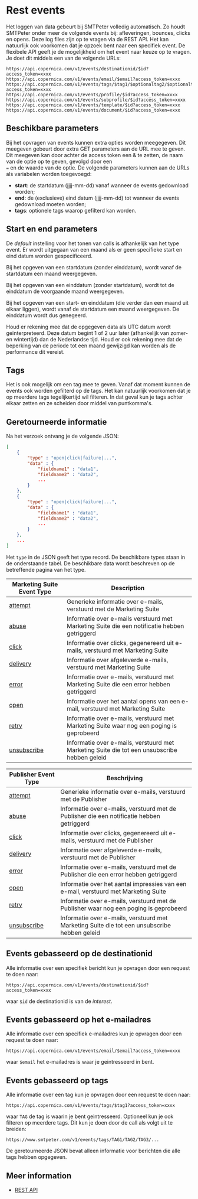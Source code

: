 # Rest events

Het loggen van data gebeurt bij SMTPeter volledig automatisch. Zo houdt SMTPeter onder 
meer de volgende events bij: afleveringen, bounces, clicks en opens. Deze log files 
zijn op te vragen via de REST API. Het kan natuurlijk ook voorkomen dat je opzoek bent 
naar een specifiek event. De flexibele API geeft je de mogelijkheid om het event naar 
keuze op te vragen. Je doet dit middels een van de volgende URLs:

```text
https://api.copernica.com/v1/events/destinationid/$id?access_token=xxxx
https://api.copernica.com/v1/events/email/$email?access_token=xxxx
https://api.copernica.com/v1/events/tags/$tag1/$optionaltag2/$optionaltag3/...?access_token=xxxx
https://api.copernica.com/v1/events/profile/$id?access_token=xxxx
https://api.copernica.com/v1/events/subprofile/$id?access_token=xxxx
https://api.copernica.com/v1/events/template/$id?access_token=xxxx
https://api.copernica.com/v1/events/document/$id?access_token=xxxx
```

## Beschikbare parameters

Bij het opvragen van events kunnen extra opties worden meegegeven. Dit meegeven gebeurt 
door extra GET parameters aan de URL mee te geven. Dit meegeven kan door achter de 
access token een  & te zetten, de naam van de optie op te geven, gevolgd door een  
`=`  en de waarde van de optie. De volgende parameters kunnen aan de URLs als 
variabelen worden toegevoegd:

- **start**: de startdatum (jjjj-mm-dd) vanaf wanneer de events gedownload worden;
- **end**:   de (exclusieve) eind datum (jjjj-mm-dd) tot wanneer de events gedownload moeten worden;
- **tags**:  optionele tags waarop gefilterd kan worden.


## Start en end parameters

De *default* instelling voor het tonen van calls is afhankelijk van het type event. 
Er wordt uitgegaan van een maand als er geen specifieke start en eind datum worden gespecificeerd.

Bij het opgeven van een startdatum (zonder einddatum), wordt vanaf de startdatum een maand 
weergegeven.

Bij het opgeven van een einddatum (zonder startdatum), wordt tot de einddatum de voorgaande 
maand weergegeven.

Bij het opgeven van een start- en einddatum (die verder dan een maand uit elkaar liggen), 
wordt vanaf de startdatum een maand weergegeven. De einddatum wordt dus genegeerd.

Houd er rekening mee dat de opgegeven data als UTC datum wordt geïnterpreteerd. 
Deze datum begint 1 of 2 uur later (afhankelijk van zomer- en wintertijd) dan de Nederlandse tijd. 
Houd er ook rekening mee dat de beperking van de periode tot een maand gewijzigd kan worden als 
de performance dit vereist.


## Tags

Het is ook mogelijk om een tag mee te geven. Vanaf dat moment kunnen de events 
ook worden gefilterd op de tags. Het kan natuurlijk voorkomen dat je op meerdere 
tags tegelijkertijd wil filteren. In dat geval kun je tags achter elkaar zetten 
en ze scheiden door middel van puntkomma's.


## Geretourneerde informatie

Na het verzoek ontvang je de volgende JSON:

```json
[
    {
        "type" : "open|click|failure|...",
        "data" : {
            "fieldname1" : "data1",
            "fieldname2" : "data2",
            ...
        }
    },
    {
        "type" : "open|click|failure|...",
        "data" : {
            "fieldname1" : "data1",
            "fieldname2" : "data2",
            ...
        }
    },
    ...
]
```

Het `type` in de JSON geeft het type record. De beschikbare types staan in de 
onderstaande tabel. De beschikbare data wordt beschreven op de betreffende 
pagina van het type.

| Marketing Suite Event Type            | Description                                                                                   |
| ------------------------------------- | --------------------------------------------------------------------------------------------- |
| [attempt](./cdm-attempts-logfile.md)  | Generieke informatie over e-mails, verstuurd met de Marketing Suite                           |
| [abuse](./cdm-abuse-logfile.md)       | Informatie over e-mails verstuurd met Marketing Suite die een notificatie hebben getriggerd   | 
| [click](./cdm-click-logfile.md)       | Informatie over clicks, gegenereerd uit e-mails, verstuurd met Marketing Suite                |
| [delivery](./cdm-delivery-logfile.md) | Informatie over afgeleverde e-mails, verstuurd met Marketing Suite                            |
| [error](./cdm-error-logfile.md)       | Informatie over e-mails, verstuurd met Marketing Suite die een error hebben getriggerd        |
| [open](./cdm-impression-logfile.md)   | Informatie over het aantal opens van een e-mail, verstuurd met Marketing Suite                |
| [retry](./cdm-retry-logfile.md)       | Informatie over e-mails, verstuurd met Marketing Suite waar nog een poging is geprobeerd      |
| [unsubscribe](./cdm-unsubscribe.md)   | Informatie over e-mails, verstuurd met Marketing Suite die tot een unsubscribe hebben geleid  |


| Publisher Event Type                         | Beschrijving                                                                                   |
| -------------------------------------------- | ------------------------------------------------------------------------------------------     |
| [attempt](./pom-attempts-logfile.md)         | Generieke informatie over e-mails, verstuurd met de Publisher                                  |
| [abuse](./pom-abuses-logfile.md)             | Informatie over e-mails, verstuurd met de Publisher die een notificatie hebben getriggerd      |
| [click](./pom-clicks-logfile.md)             | Informatie over clicks, gegenereerd uit e-mails, verstuurd met de Publisher                    |
| [delivery](./pom-deliveries-logfile.md)      | Informatie over  afgeleverde e-mails, verstuurd met de Publisher                               |
| [error](./pom-errors-logfile.md)             | Informatie over e-mails, verstuurd met de Publisher die een error hebben getriggerd            |
| [open](./pom-impressions-logfile.md)         | Informatie over het aantal impressies van een e-mail, verstuurd met Marketing Suite            |
| [retry](./pom-retries-logfile.md)            | Informatie over e-mails, verstuurd met de Publisher waar nog een poging is geprobeerd          |
| [unsubscribe](./pom-unsubscribes-logfile.md) | Informatie over e-mails, verstuurd met Marketing Suite die tot een unsubscribe hebben geleid   |


## Events gebasseerd op de destinationid

Alle informatie over een specifiek bericht kun je opvragen door een request te doen
naar:

```text
https://api.copernica.com/v1/events/destinationid/$id?access_token=xxxx
```
waar `$id` de destinationid is van de *interest*.

## Events gebasseerd op het e-mailadres

Alle informatie over een specifiek e-mailadres kun je opvragen door een request
te doen naar:

```text
https://api.copernica.com/v1/events/email/$email?access_token=xxxx
```
waar `$email` het e-mailadres is waar je geintresseerd in bent.

## Events gebasseerd op tags

Alle informatie over een tag kun je opvragen door een request te doen naar:

```text
https://api.copernica.com/v1/events/tags/$tag1?access_token=xxxx
```
waar `TAG` de tag is waarin je bent geintresseerd.
Optioneel kun je ook filteren op meerdere tags. Dit kun je doen door de call als volgt uit te breiden:

```text
https://www.smtpeter.com/v1/events/tags/TAG1/TAG2/TAG3/...
```

De geretourneerde JSON bevat alleen informatie voor berichten die alle tags hebben opgegeven.

## Meer information

* [REST API](./rest-api)
